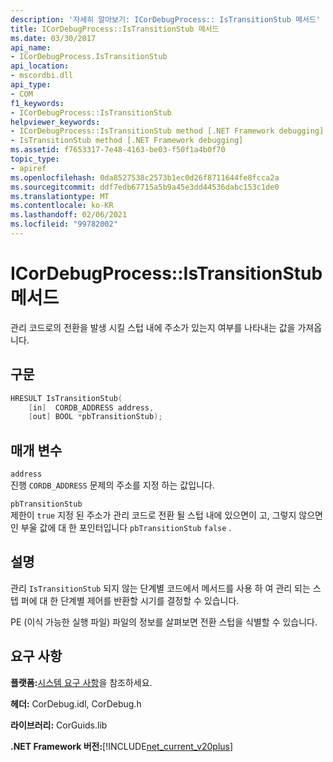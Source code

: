 ```yaml
---
description: '자세히 알아보기: ICorDebugProcess:: IsTransitionStub 메서드'
title: ICorDebugProcess::IsTransitionStub 메서드
ms.date: 03/30/2017
api_name:
- ICorDebugProcess.IsTransitionStub
api_location:
- mscordbi.dll
api_type:
- COM
f1_keywords:
- ICorDebugProcess::IsTransitionStub
helpviewer_keywords:
- ICorDebugProcess::IsTransitionStub method [.NET Framework debugging]
- IsTransitionStub method [.NET Framework debugging]
ms.assetid: f7653317-7e48-4163-be03-f50f1a4b0f70
topic_type:
- apiref
ms.openlocfilehash: 0da8527538c2573b1ec0d26f8711644fe8fcca2a
ms.sourcegitcommit: ddf7edb67715a5b9a45e3dd44536dabc153c1de0
ms.translationtype: MT
ms.contentlocale: ko-KR
ms.lasthandoff: 02/06/2021
ms.locfileid: "99782002"
---
```

# <a name="icordebugprocessistransitionstub-method"></a>ICorDebugProcess::IsTransitionStub 메서드

관리 코드로의 전환을 발생 시킬 스텁 내에 주소가 있는지 여부를 나타내는 값을 가져옵니다.  
  
## <a name="syntax"></a>구문  
  
```cpp  
HRESULT IsTransitionStub(  
    [in]  CORDB_ADDRESS address,  
    [out] BOOL *pbTransitionStub);  
```  
  
## <a name="parameters"></a>매개 변수  

 `address`  
 진행 `CORDB_ADDRESS` 문제의 주소를 지정 하는 값입니다.  
  
 `pbTransitionStub`  
 제한이 `true` 지정 된 주소가 관리 코드로 전환 될 스텁 내에 있으면이 고, 그렇지 않으면 인 부울 값에 대 한 포인터입니다 `pbTransitionStub` `false` .  
  
## <a name="remarks"></a>설명  

 관리 `IsTransitionStub` 되지 않는 단계별 코드에서 메서드를 사용 하 여 관리 되는 스텝 퍼에 대 한 단계별 제어를 반환할 시기를 결정할 수 있습니다.  
  
 PE (이식 가능한 실행 파일) 파일의 정보를 살펴보면 전환 스텁을 식별할 수 있습니다.  
  
## <a name="requirements"></a>요구 사항  

 **플랫폼:**[시스템 요구 사항](../../get-started/system-requirements.md)을 참조하세요.  
  
 **헤더:** CorDebug.idl, CorDebug.h  
  
 **라이브러리:** CorGuids.lib  
  
 **.NET Framework 버전:**[!INCLUDE[net_current_v20plus](../../../../includes/net-current-v20plus-md.md)]
